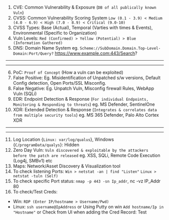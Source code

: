 1. CVE: Common Vulnerability & Exposure (`DB of all publically known Vuln`)
2. CVSS: Common Vulnerability Scoring System `Low (0.1 - 3.9) < Medium (4.0 - 6.9) < High (7.0 - 8.9) < Critical (9.0-10)`
3. CVSS Types: Base (Actual), Temporal (Varties with times & Events), Environmental (Specific to Organization)
4. Vuln Levels: `Red (Confirmed) > Yellow (Potential) > Blue (Information Gathered)`
5. DNS: Domain Name System eg. `Scheme://SubDomain.Domain.Top-Level-Domain:Port/Query?` https://www.example.com:443/Search?


---
---

6. PoC: `Proof of Concept` (How a vuln can be exploited)
7. False Positive: Eg. Misidentification of Unpatched s/w versions, Default Config detection, Open Ports/SSL Misconfig.
8. False Negative: Eg. Unpatch Vuln, Misconfig firewall Rules, WebApp Vuln (SQLi)
9. EDR: Endpoint Detection & Response (`For individual Endpoints, Monitoring & Responding to threats`) eg. MS Defender, SentinelOne
10. XDR: Extended Detection & Response (`Integrates & correlates data from multiple security tools`) eg. MS 365 Defender, Palo Alto Cortex XDR

---
---

11. Log Location {`Linux: var/log/qualus`}, Windows {`C/programData/qualys`}: Hidden
12. Zero Day Vuln: `Vuln discovered & exploitable by the attackers before the patch are released` eg. XSS, SQLi, Remote Code Execution (Log4j, SMBv1) etc
13. Maps: Network/Asset Discovery & Visualization tool
14. To check listening Ports: `Win > netstat -an | find "Listen"` `Linux > netstat -tuln (Self)`
15. To check specific Port status: `nmap -p 443 -sn Ip_addr`, nc -vz IP_Addr 80
16. To check/Test Creds:
  - Win: `RDP (Enter IP/hostname > Username/Pwd)`
  - Linux: `ssh username@IpAddress` or Using Putty on win `Add hostname/Ip in "Hostname"` or Check from UI when adding the Cred Record: Test
